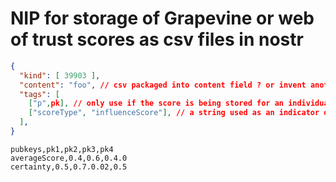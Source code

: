 NIP for storage of Grapevine or web of trust scores as csv files in nostr
=====

```json
{
  "kind": [ 39903 ],
  "content": "foo", // csv packaged into content field ? or invent another field, like csv?
  "tags": [
    ["p",pk], // only use if the score is being stored for an individual pubkey
    ["scoreType", "influenceScore"], // a string used as an indicator of the type of the WoT score being stored
  ],
}
```

```csv
pubkeys,pk1,pk2,pk3,pk4
averageScore,0.4,0.6,0.4.0
certainty,0.5,0.7.0.02,0.5
```
